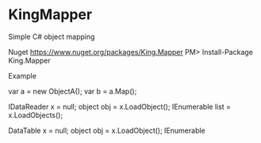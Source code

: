 KingMapper
==========

Simple C# object mapping

Nuget
https://www.nuget.org/packages/King.Mapper
PM> Install-Package King.Mapper

Example

var a = new ObjectA();
var b = a.Map<ObjectB>();

IDataReader x = null;
object obj = x.LoadObject<object>();
IEnumerable<object> list = x.LoadObjects<object>();

DataTable x = null;
object obj = x.LoadObject<object>();
IEnumerable<object> list = x.LoadObjects<object>();

DataSet x = null;
object obj = x.LoadObject<object>();
IEnumerable<object> list = x.LoadObjects<object>();